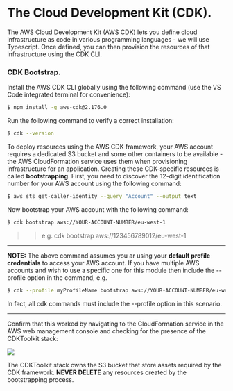 # The Cloud Development Kit (CDK).

The AWS Cloud Development Kit (AWS CDK) lets you define cloud infrastructure as code in various programming languages - we will use Typescript. Once defined, you can then provision the resources of that infrastructure using the CDK CLI. 

### CDK Bootstrap.

Install the AWS CDK CLI globally using the following command (use the VS Code integrated terminal for convenience):
~~~bash
$ npm install -g aws-cdk@2.176.0
~~~
Run the following command to verify a correct installation:
~~~bash
$ cdk --version
~~~

To deploy resources using the AWS CDK framework, your AWS account requires a dedicated S3 bucket and some other containers to be available - the AWS CloudFormation service uses them when provisioning infrastructure for an application. Creating these CDK-specific resources is called __bootstrapping__. First, you need to discover the 12-digit identification number for your AWS account using the following command:
~~~bash
$ aws sts get-caller-identity --query "Account" --output text
~~~
Now bootstrap your AWS account with the following command:
~~~bash
$ cdk bootstrap aws://YOUR-ACCOUNT-NUMBER/eu-west-1
~~~
>>e.g. cdk bootstrap aws://123456789012/eu-west-1

-----------------------------------------

__NOTE:__ The above command assumes you ar using your __default profile credentials__ to access your AWS account. If you have multiple AWS accounts and wish to use a specific one for this module then include the --profile option in the command, e.g.
~~~bash
$ cdk --profile myProfileName bootstrap aws://YOUR-ACCOUNT-NUMBER/eu-west-1
~~~
In fact, all cdk commands must include the --profile option in this scenario.

--------------------------------------------

Confirm that this worked by navigating to the CloudFormation service in the AWS web management console and checking for the presence of the CDKToolkit stack:

![][boot]

The CDKToolkit stack owns the S3 bucket that store assets required by the CDK framework. __NEVER DELETE__ any resources created by the bootstrapping process.


[boot]: ./img/boot.png
[aws]: https://docs.aws.amazon.com/cli/latest/userguide/getting-started-install.html
[docker]: https://docs.docker.com/engine/install/
[desktop]:  ./img/desktop.png
